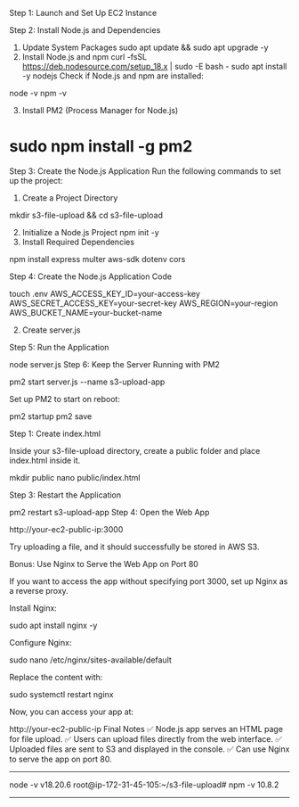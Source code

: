 Step 1: Launch and Set Up EC2 Instance

Step 2: Install Node.js and Dependencies
1. Update System Packages
      sudo apt update && sudo apt upgrade -y
2. Install Node.js and npm
      curl -fsSL https://deb.nodesource.com/setup_18.x | sudo -E bash -
      sudo apt install -y nodejs
Check if Node.js and npm are installed:

node -v
npm -v

3. Install PM2 (Process Manager for Node.js)

sudo npm install -g pm2
=============================================================================================================================================
Step 3: Create the Node.js Application
Run the following commands to set up the project:

1. Create a Project Directory

mkdir s3-file-upload && cd s3-file-upload

2. Initialize a Node.js Project
npm init -y
3. Install Required Dependencies

npm install express multer aws-sdk dotenv cors

Step 4: Create the Node.js Application Code

touch .env
AWS_ACCESS_KEY_ID=your-access-key
AWS_SECRET_ACCESS_KEY=your-secret-key
AWS_REGION=your-region
AWS_BUCKET_NAME=your-bucket-name

2. Create server.js

Step 5: Run the Application

node server.js
Step 6: Keep the Server Running with PM2

pm2 start server.js --name s3-upload-app


Set up PM2 to start on reboot:

pm2 startup
pm2 save

Step 1: Create index.html

Inside your s3-file-upload directory, create a public folder and place index.html inside it.

mkdir public
nano public/index.html

Step 3: Restart the Application

pm2 restart s3-upload-app
Step 4: Open the Web App

http://your-ec2-public-ip:3000

Try uploading a file, and it should successfully be stored in AWS S3.

Bonus: Use Nginx to Serve the Web App on Port 80

If you want to access the app without specifying port 3000, set up Nginx as a reverse proxy.

Install Nginx:

sudo apt install nginx -y


Configure Nginx:

sudo nano /etc/nginx/sites-available/default

Replace the content with:

sudo systemctl restart nginx

Now, you can access your app at:

http://your-ec2-public-ip
Final Notes
✅ Node.js app serves an HTML page for file upload.
✅ Users can upload files directly from the web interface.
✅ Uploaded files are sent to S3 and displayed in the console.
✅ Can use Nginx to serve the app on port 80.
**************************************************************
node -v
v18.20.6
root@ip-172-31-45-105:~/s3-file-upload# npm -v
10.8.2                                                            
******************************************************************
